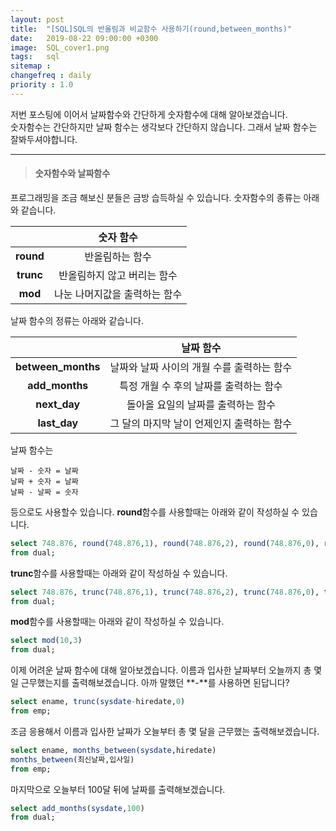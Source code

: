 ```yaml
---
layout: post
title:  "[SQL]SQL의 반올림과 비교함수 사용하기(round,between_months)"
date:   2019-08-22 09:00:00 +0300
image:  SQL_cover1.png
tags:   sql
sitemap :
changefreq : daily
priority : 1.0
---
```



저번 포스팅에 이어서 날짜함수와 간단하게 숫자함수에 대해 알아보겠습니다.  
숫자함수는 간단하지만 날짜 함수는 생각보다 간단하지 않습니다. 그래서 날짜 함수는 잘봐두셔야합니다.  

--------


> #### 숫자함수와 날짜함수  

프로그래밍을 조금 해보신 분들은 금방 습득하실 수 있습니다. 숫자함수의 종류는 아래와 같습니다.  

|<center></center>|<center>숫자 함수</center>| 
|:--------:|:--------:|
|**round**|<center>반올림하는 함수</center>|
|**trunc**|<center>반올림하지 않고 버리는 함수</center>| 
|**mod**|<center>나눈 나머지값을 출력하는 함수</center>|


날짜 함수의 정류는 아래와 같습니다.  

|<center></center>|<center>날짜 함수</center>| 
|:--------:|:--------:|
|**between_months**|<center>날짜와 날짜 사이의 개월 수를 출력하는 함수</center>|
|**add_months**|<center>특정 개월 수 후의 날짜를 출력하는 함수</center>| 
|**next_day**|<center> 돌아올 요일의 날짜를 출력하는 함수</center>|
|**last_day**|<center>그 달의 마지막 날이 언제인지 출력하는 함수</center>|

날짜 함수는 

    날짜 - 숫자 = 날짜  
    날짜 + 숫자 = 날짜  
    날짜 - 날짜 = 숫자  

등으로도 사용할수 있습니다. 
**round**함수를 사용할때는 아래와 같이 작성하실 수 있습니다.

```sql
select 748.876, round(748.876,1), round(748.876,2), round(748.876,0), round(748.876,-1)  
from dual;
```

**trunc**함수를 사용할때는 아래와 같이 작성하실 수 있습니다.

```sql
select 748.876, trunc(748.876,1), trunc(748.876,2), trunc(748.876,0), trunc(748.876,-1)  
from dual;
```  

**mod**함수를 사용할때는 아래와 같이 작성하실 수 있습니다.

```sql
select mod(10,3)
from dual;
```

이제 어려운 날짜 함수에 대해 알아보겠습니다. 이름과 입사한 날짜부터 오늘까지 총 몇일 근무했는지를 출력해보겠습니다. 아까 말했던 **-**를 사용하면 된답니다?

```sql
select ename, trunc(sysdate-hiredate,0)
from emp;
```

조금 응용해서 이름과 입사한 날짜가 오늘부터 총 몇 달을 근무했는 출력해보겠습니다.

```sql
select ename, months_between(sysdate,hiredate)
months_between(최신날짜,입사일)
from emp;
```

마지막으로 오늘부터 100달 뒤에 날짜를 출력해보겠습니다.

```sql
select add_months(sysdate,100)
from dual;
```


